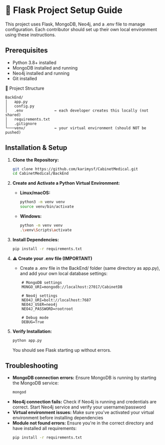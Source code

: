 # 🧠  Flask Project Setup Guide

This project uses Flask, MongoDB, Neo4j, and a .env file to manage configuration. Each contributor should set up their own local environment using these instructions.

## Prerequisites
- Python 3.8+ installed
- MongoDB installed and running
- Neo4j installed and running
- Git installed

📁 Project Structure
```
BackEnd/
│   app.py
│   config.py
│   .env              ← each developer creates this locally (not shared)
│   requirements.txt
│   .gitignore
└───venv/             ← your virtual environment (should NOT be pushed)
```

## Installation & Setup

1.  **Clone the Repository:**
    ```bash
    git clone https://github.com/karimysf/CabinetMedical.git
    cd CabinetMedical/BackEnd
    ```

2.  **Create and Activate a Python Virtual Environment:**
    *   **Linux/macOS:**
        ```bash
        python3 -m venv venv
        source venv/bin/activate
        ```
    *   **Windows:**
        ```bash
        python -m venv venv
        .\venv\Scripts\activate
        ```

3.  **Install Dependencies:**
    ```bash
    pip install -r requirements.txt
    ```

4.  **⚠️ Create your .env file (IMPORTANT)**
    *   Create a .env file in the BackEnd/ folder (same directory as app.py), and add your own local database settings:
    ```env
        # MongoDB settings
        MONGO_URI=mongodb://localhost:27017/CabinetDB

        # Neo4j settings
        NEO4J_URI=bolt://localhost:7687
        NEO4J_USER=neo4j
        NEO4J_PASSWORD=rootroot

        # Debug mode
        DEBUG=True
    ```

5. **Verify Installation:**
   ```bash
   python app.py
   ```
   You should see Flask starting up without errors.

## Troubleshooting

- **MongoDB connection errors:** Ensure MongoDB is running by starting the MongoDB service:
  ```bash
  mongod
  ```
- **Neo4j connection fails:** Check if Neo4j is running and credentials are correct. Start Neo4j service and verify your username/password
- **Virtual environment issues:** Make sure you've activated your virtual environment before installing dependencies
- **Module not found errors:** Ensure you're in the correct directory and have installed all requirements:
  ```bash
  pip install -r requirements.txt
